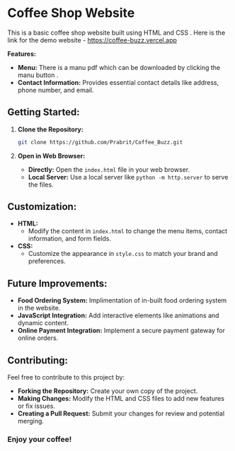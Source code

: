 # **Coffee Shop Website**

This is a basic coffee shop website built using HTML and CSS .
Here is the link for the demo website - https://coffee-buzz.vercel.app


**Features:**

  * **Menu:** There is a manu pdf which can be downloaded by clicking the manu button .
  * **Contact Information:** Provides essential contact details like address, phone number, and email.

## **Getting Started:**

1.  **Clone the Repository:**

    ```bash
    git clone https://github.com/Prabrit/Coffee_Buzz.git
    ```
    
3.  **Open in Web Browser:**
      * **Directly:** Open the `index.html` file in your web browser.
      * **Local Server:** Use a local server like `python -m http.server` to serve the files.

## **Customization:**

  * **HTML:**
      - Modify the content in `index.html` to change the menu items, contact information, and form fields.
  * **CSS:**
      - Customize the appearance in `style.css` to match your brand and preferences.

## **Future Improvements:**

  * **Food Ordering System:** Implimentation of in-built food ordering system in the website.
  * **JavaScript Integration:** Add interactive elements like animations and dynamic content.
  * **Online Payment Integration:** Implement a secure payment gateway for online orders.

## **Contributing:**

Feel free to contribute to this project by:

  * **Forking the Repository:** Create your own copy of the project.
  * **Making Changes:** Modify the HTML and CSS files to add new features or fix issues.
  * **Creating a Pull Request:** Submit your changes for review and potential merging.

### **Enjoy your coffee\!**

